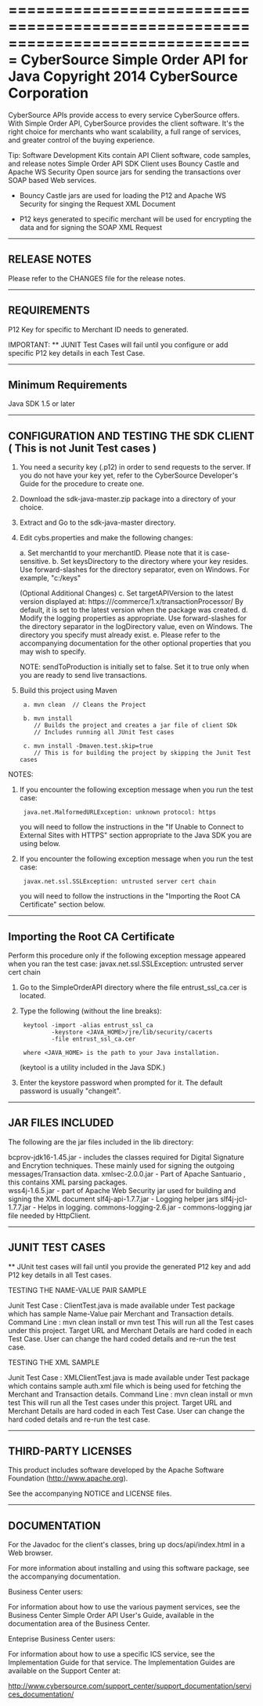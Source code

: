 ===============================================================================
CyberSource Simple Order API for Java
Copyright 2014 CyberSource Corporation
===============================================================================

CyberSource APIs provide access to every service CyberSource offers. With Simple Order API, 
CyberSource provides the client software. It's the right choice for merchants who want scalability, 
a full range of services, and greater control of the buying experience.

Tip: Software Development Kits contain API Client software, code samples, and release notes
Simple Order API SDK Client uses Bouncy Castle and Apache WS Security Open source jars 
for sending the transactions over SOAP based Web services.

- Bouncy Castle jars are used for loading the P12 and Apache WS Security for singing the Request XML Document 

- P12 keys generated to specific merchant will be used for encrypting the data and for signing the SOAP XML Request

-------------------------------------------------------------------------------
RELEASE NOTES
-------------------------------------------------------------------------------

Please refer to the CHANGES file for the release notes.


-------------------------------------------------------------------------------
REQUIREMENTS
-------------------------------------------------------------------------------

P12 Key for specific to Merchant ID needs to generated.

IMPORTANT: ** JUNIT Test Cases will fail until you configure or add specific P12 key details in each Test Case.

--------------------
Minimum Requirements
--------------------
Java SDK 1.5 or later 
	


-------------------------------------------------------------------------------
CONFIGURATION AND TESTING THE SDK CLIENT ( This is not Junit Test cases )
-------------------------------------------------------------------------------

1. You need a security key (<your merchant id>.p12) in order to send requests
   to the server.  If you do not have your key yet, refer to the CyberSource
   Developer's Guide for the procedure to create one.
   
2. Download the sdk-java-master.zip package into a directory of your choice. 

3. Extract and Go to the sdk-java-master directory.

4. Edit cybs.properties and make the following changes:

	a. Set merchantId to your merchantID.  Please note that it is
           case-sensitive.
	b. Set keysDirectory to the directory where your key resides.  Use
	   forward-slashes for the directory separator, even on Windows.
	   For example, "c:/keys"
	   
	(Optional Additional Changes)
	c. Set targetAPIVersion to the latest version displayed at:
	   https://<cybersource-host>/commerce/1.x/transactionProcessor/
	   By default, it is set to the latest version when the package was
	   created.
	d. Modify the logging properties as appropriate. Use forward-slashes for
	   the directory separator in the logDirectory value, even on Windows.
	   The directory you specify must already exist.
	e. Please refer to the accompanying documentation for the other
           optional properties that you may wish to specify.
	   
	NOTE:  sendToProduction is initially set to false.  Set it to true only
	       when you are ready to send live transactions.
	
5. Build this project using Maven 

        a. mvn clean  // Cleans the Project
        
        b. mvn install 
           // Builds the project and creates a jar file of client SDk
           // Includes running all JUnit Test cases 
        
        c. mvn install -Dmaven.test.skip=true  
           // This is for building the project by skipping the Junit Test cases
        

NOTES:

1. If you encounter the following exception message when you run the test case:

  		java.net.MalformedURLException: unknown protocol: https

   you will need to follow the instructions in the "If Unable to Connect to
   External Sites with HTTPS" section appropriate to the Java SDK you are
   using below.
   
2. If you encounter the following exception message when you run the test case:

		javax.net.ssl.SSLException: untrusted server cert chain

   you will need to follow the instructions in the "Importing the Root CA
   Certificate" section below.

   

---------------------------------
Importing the Root CA Certificate
---------------------------------

Perform this procedure only if the following exception message appeared when
you ran the test case:  javax.net.ssl.SSLException: untrusted server cert chain

1. Go to the SimpleOrderAPI directory where the file entrust_ssl_ca.cer
   is located.

2. Type the following (without the line breaks):

	  	keytool -import -alias entrust_ssl_ca 
	  			-keystore <JAVA_HOME>/jre/lib/security/cacerts 
	  			-file entrust_ssl_ca.cer
	  			
	  	where <JAVA_HOME> is the path to your Java installation.
	  	
   (keytool is a utility included in the Java SDK.)
	  	
3. Enter the keystore password when prompted for it.  The default password
   is usually "changeit".
   
 
-------------------------------------------------------------------------------
JAR FILES INCLUDED
-------------------------------------------------------------------------------

The following are the jar files included in the lib directory:

bcprov-jdk16-1.45.jar  	- includes the classes required for Digital Signature and Encrytion techniques. 
		          These mainly used for signing the outgoing messages/Transaction data.	
xmlsec-2.0.0.jar        - Part of Apache Santuario , this contains XML parsing packages.			  
wss4j-1.6.5.jar         - part of Apache Web Security  jar used for building and signing the XML document
slf4j-api-1.7.7.jar   	- Logging helper jars
slf4j-jcl-1.7.7.jar     - Helps in logging.
commons-logging-2.6.jar - commons-logging jar file needed by HttpClient.
	  
----------------------------------------------------------------------------------
JUNIT TEST CASES	  
----------------------------------------------------------------------------------

** JUnit test cases will fail until you provide the generated P12 key and add P12 key details in all Test cases.

TESTING THE NAME-VALUE PAIR SAMPLE

   Junit Test Case  : ClientTest.java is made available under Test package which
   has sample Name-Value pair Merchant and Transaction details.
   Command Line : mvn clean install or mvn test 
  This will run all the Test cases under this project.
  Target URL and Merchant Details are hard coded in each Test Case. 
  User can change the hard coded details and re-run the test case.
  
  
  
TESTING THE XML SAMPLE

   Junit Test Case  : XMLClientTest.java is made available under Test package which contains sample
   auth.xml file which is being used for fetching the Merchant and Transaction details.
   Command Line : mvn clean install or mvn test 
   This will run all the Test cases under this project.
   Target URL and Merchant Details are hard coded in each Test Case. 
   User can change the hard coded details and re-run the test case.

-------------------------------------------------------------------------------
THIRD-PARTY LICENSES
-------------------------------------------------------------------------------

This product includes software developed by the Apache Software Foundation
(<http://www.apache.org>).

See the accompanying NOTICE and LICENSE files.


-------------------------------------------------------------------------------
DOCUMENTATION
-------------------------------------------------------------------------------

For the Javadoc for the client's classes, bring up docs/api/index.html in a Web
browser.
 
For more information about installing and using this software package, see the
accompanying documentation.
 
Business Center users:

For information about how to use the various payment services, see the Business
Center Simple Order API User's Guide, available in the documentation area of the
Business Center.
 
Enteprise Business Center users:

For information about how to use a specific ICS service, see the Implementation
Guide for that service.  The Implementation Guides are available on the Support
Center at:

http://www.cybersource.com/support_center/support_documentation/services_documentation/

